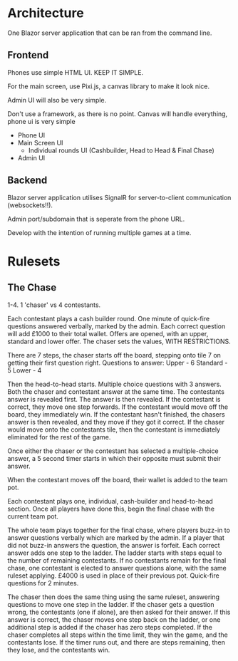# Architecture

One Blazor server application that can be ran from the command line.

## Frontend

Phones use simple HTML UI. KEEP IT SIMPLE.

For the main screen, use Pixi.js, a canvas library to make it look nice.

Admin UI will also be very simple.

Don't use a framework, as there is no point. Canvas will handle everything, phone ui is very simple

- Phone UI
- Main Screen UI
    - Individual rounds UI (Cashbuilder, Head to Head & Final Chase)
- Admin UI

## Backend

Blazor server application utilises SignalR for server-to-client communication (websockets!!).

Admin port/subdomain that is seperate from the phone URL.

Develop with the intention of running multiple games at a time.


# Rulesets

## The Chase

1-4. 1 'chaser' vs 4 contestants.

Each contestant plays a cash builder round. One minute of quick-fire questions answered verbally, marked by the admin. Each correct question will add £1000 to their total wallet.
Offers are opened, with an upper, standard and lower offer. The chaser sets the values, WITH RESTRICTIONS.

There are 7 steps, the chaser starts off the board, stepping onto tile 7 on getting their first question right.
Questions to answer:
Upper - 6
Standard - 5
Lower - 4

Then the head-to-head starts. Multiple choice questions with 3 answers. Both the chaser and contestant answer at the same time.
The contestants answer is revealed first. The answer is then revealed. If the contestant is correct, they move one step forwards. If the contestant would
move off the board, they immediately win. If the contestant hasn't finished, the chasers answer is then revealed, and they move if they got it correct.
If the chaser would move onto the contestants tile, then the contestant is immediately eliminated for the rest of the game.

Once either the chaser or the contestant has selected a multiple-choice answer, a 5 second timer starts in which their opposite must submit their answer.

When the contestant moves off the board, their wallet is added to the team pot.

Each contestant plays one, individual, cash-builder and head-to-head section.
Once all players have done this, begin the final chase with the current team pot.

The whole team plays together for the final chase, where players buzz-in to answer questions verbally which are marked by the admin. If a player that did not buzz-in answers
the question, the answer is forfeit. Each correct answer adds one step to the ladder. The ladder starts with steps equal to the number of remaining contestants.
If no contestants remain for the final chase, one contestant is elected to answer questions alone, with the same ruleset applying. £4000 is used in place of their previous pot.
Quick-fire questions for 2 minutes.

The chaser then does the same thing using the same ruleset, answering questions to move one step in the ladder. If the chaser gets a question wrong, the contestants (one if alone), are then asked for their answer. If this answer is correct, the chaser moves one step back on the ladder, or one additional step is added if the chaser has zero steps completed. If the chaser completes all steps within the time limit, they win the game, and the contestants lose. If the timer runs out, and there are steps remaining, then they lose, and the contestants win.